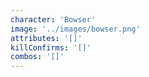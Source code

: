 ```yaml
---
character: 'Bowser'
image: '../images/bowser.png'
attributes: '[]'
killConfirms: '[]'
combos: '[]'
---
```

